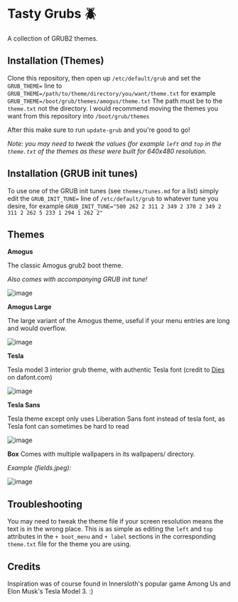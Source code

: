 # Tasty Grubs 🪲
A collection of GRUB2 themes.

## Installation (Themes)
Clone this repository, then open up `/etc/default/grub` and set the `GRUB_THEME=` line to `GRUB_THEME=/path/to/theme/directory/you/want/theme.txt` for example `GRUB_THEME=/boot/grub/themes/amogus/theme.txt` The path must be to the `theme.txt` not the directory.
I would recommend moving the themes you want from this repository into `/boot/grub/themes`

After this make sure to run `update-grub` and you're good to go! 

*Note: you may need to tweak the values (for example `left` and `top` in the `theme.txt` of the themes as these were built for 640x480 resolution.*

## Installation (GRUB init tunes)
To use one of the GRUB init tunes (see `themes/tunes.md` for a list) simply edit the `GRUB_INIT_TUNE=` line of `/etc/default/grub` to whatever tune you desire, for example `GRUB_INIT_TUNE="500 262 2 311 2 349 2 370 2 349 2 311 2 262 5 233 1 294 1 262 2"`

## Themes

**Amogus**

The classic Amogus grub2 boot theme.

*Also comes with accompanying GRUB init tune!*

![image](https://user-images.githubusercontent.com/76520109/126898485-a5e5ab06-0790-4ea3-94f7-9a79abd50a15.png)

**Amogus Large**

The large variant of the Amogus theme, useful if your menu entries are long and would overflow.

![image](https://user-images.githubusercontent.com/76520109/126898845-523c5ac2-7980-49b9-8a35-74880bcea4c1.png)

**Tesla**

Tesla model 3 interior grub theme, with authentic Tesla font (credit to [Dies](https://www.dafont.com/kayover.d6524) on dafont.com)

![image](https://user-images.githubusercontent.com/76520109/126995523-1f722813-02e0-459a-b2dd-9b0b8a1a3055.png)

**Tesla Sans**

Tesla theme except only uses Liberation Sans font instead of tesla font, as Tesla font can sometimes be hard to read

![image](https://user-images.githubusercontent.com/76520109/126995684-bb3f82a3-7f91-4c09-b6a6-b3a85c969441.png)

**Box**
Comes with multiple wallpapers in its wallpapers/ directory.

*Example (fields.jpeg):*

![image](https://user-images.githubusercontent.com/76520109/127011777-57812306-8930-4a12-a475-a4d251e1e1bd.png)



## Troubleshooting
You may need to tweak the theme file if your screen resolution means the text is in the wrong place. This is as simple as editing the `left` and `top` attributes in the `+ boot_menu` and `+ label` sections in the corresponding `theme.txt` file for the theme you are using.

## Credits
Inspiration was of course found in Innersloth's popular game Among Us and Elon Musk's Tesla Model 3. :)
